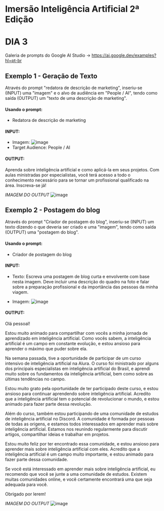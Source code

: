 # Imersão Inteligência Artificial 2ª Edição
# DIA 3

Galeria de prompts do Google AI Studio -> https://ai.google.dev/examples?hl=pt-br

## Exemplo 1 - Geração de Texto
  Através do prompt "redatora de descrição de marketing", inseriu-se (INPUT) uma "imagem" e o alvo de audiência em "People / AI", tendo como saída (OUTPUT) um "texto de uma descrição de marketing".

#### Usando o prompt:
- Redatora de descrição de marketing

#### INPUT:
 - Imagem:
   ![image](https://github.com/area-41/Gemini/assets/87396846/77b02653-da01-4dec-9143-b8d6af61c642)
 - Target Audience:
   People / AI

#### OUTPUT:
  Aprenda sobre inteligência artificial e como aplicá-la em seus projetos. Com aulas ministradas por especialistas, você terá acesso a todo o conhecimento necessário para se tornar um profissional qualificado na área. Inscreva-se já! 

*IMAGEM DO OUTPUT*
![image](https://github.com/area-41/Gemini/assets/87396846/9147cb3d-94b4-4554-b1f8-a31dca10e97f)


## Exemplo 2 - Postagem do blog
  Através do prompt "Criador de postagem do blog", inseriu-se (INPUT) um texto dizendo o que deveria ser criado e uma "imagem", tendo como saída (OUTPUT) uma "postagem do blog".

#### Usando o prompt:
- Criador de postagem do blog
  
#### INPUT:
 - Texto:
    Escreva uma postagem de blog curta e envolvente com base nesta imagem. Deve incluir uma descrição do quadro na foto e falar sobre a preparação profissional e da importância das pessoas da minha viagem.

 - Imagem:
   ![image](https://github.com/area-41/Gemini/assets/87396846/77b02653-da01-4dec-9143-b8d6af61c642)
 

#### OUTPUT:
  Olá pessoal!

Estou muito animado para compartilhar com vocês a minha jornada de aprendizado em inteligência artificial. Como vocês sabem, a inteligência artificial é um campo em constante evolução, e estou ansioso para aprender o máximo que puder sobre ela.

Na semana passada, tive a oportunidade de participar de um curso intensivo de inteligência artificial na Alura. O curso foi ministrado por alguns dos principais especialistas em inteligência artificial do Brasil, e aprendi muito sobre os fundamentos da inteligência artificial, bem como sobre as últimas tendências no campo.

Estou muito grato pela oportunidade de ter participado deste curso, e estou ansioso para continuar aprendendo sobre inteligência artificial. Acredito que a inteligência artificial tem o potencial de revolucionar o mundo, e estou animado para fazer parte dessa revolução.

Além do curso, também estou participando de uma comunidade de estudos de inteligência artificial no Discord. A comunidade é formada por pessoas de todas as origens, e estamos todos interessados em aprender mais sobre inteligência artificial. Estamos nos reunindo regularmente para discutir artigos, compartilhar ideias e trabalhar em projetos.

Estou muito feliz por ter encontrado essa comunidade, e estou ansioso para aprender mais sobre inteligência artificial com eles. Acredito que a inteligência artificial é um campo muito importante, e estou animado para fazer parte dessa comunidade.

Se você está interessado em aprender mais sobre inteligência artificial, eu recomendo que você se junte a uma comunidade de estudos. Existem muitas comunidades online, e você certamente encontrará uma que seja adequada para você.

Obrigado por lerem!

*IMAGEM DO OUTPUT*
![image](https://github.com/area-41/Gemini/assets/87396846/8a84f044-9e6c-42e4-823d-00e9526733d7)

